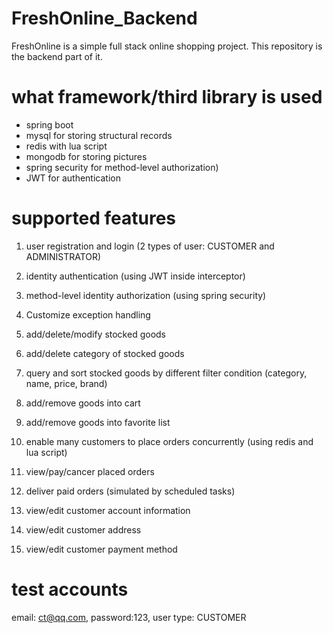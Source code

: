 # FreshOnline_Backend

FreshOnline is a simple full stack online shopping project.
This repository is the backend part of it.



# what framework/third library is used

* spring boot
* mysql for storing structural records
* redis with lua script
* mongodb for storing pictures
* spring security for method-level authorization)
* JWT for authentication


# supported features

1. user registration and login (2 types of user: CUSTOMER and ADMINISTRATOR)
2. identity authentication (using JWT inside interceptor)
3. method-level identity authorization (using spring security)
4. Customize exception handling
5. add/delete/modify stocked goods 
6. add/delete category of stocked goods
7. query and sort stocked goods by different filter condition 
(category, name, price, brand)


8. add/remove goods into cart
9. add/remove goods into favorite list
10. enable many customers to place orders concurrently (using redis and lua script)
11. view/pay/cancer placed orders
12. deliver paid orders (simulated by scheduled tasks)
13. view/edit customer account information
14. view/edit customer address
15. view/edit customer payment method




# test accounts


email: ct@qq.com, password:123, user type: CUSTOMER



